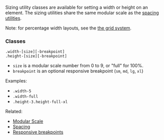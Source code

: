 Sizing utility classes are available for setting a width or height on an element. The sizing
utilities share the same modular scale as the [spacing utilities](/components/detail/spacing).

Note: for percentage width layouts, see the [the grid system](/components/detail/grid).

### Classes

```
.width-[size][-breakpoint]
.height-[size][-breakpoint]
```

- `size` is a modular scale number from 0 to 9, or "full" for 100%.
- `breakpoint` is an optional responsive breakpoint (`sm`, `md`, `lg`, `xl`)

Examples:

- `.width-5`
- `.width-full`
- `.height-3.height-full-xl`

Related:

- [Modular Scale](/docs/modular-scale/)
- [Spacing](/docs/spacing/)
- [Responsive breakpoints](/docs/layout/#responsive-breakpoints)
